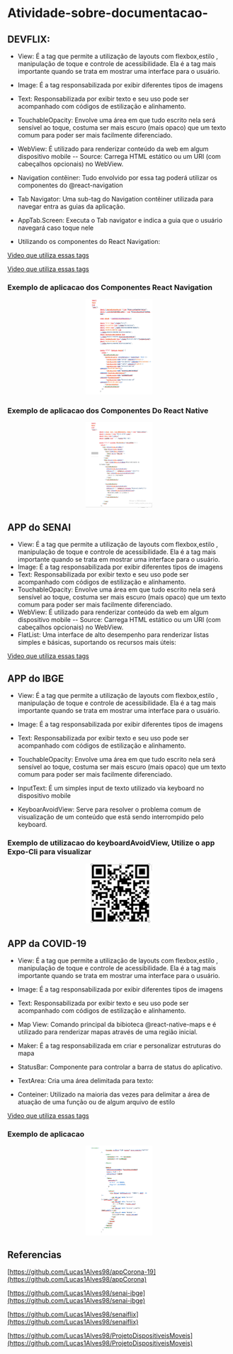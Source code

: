 # Atividade-sobre-documentacao-



## DEVFLIX:

- View: É a tag que permite a utilização de layouts com flexbox,estilo , manipulação de toque e controle de acessibilidade. Ela é a tag mais importante quando se trata em mostrar uma interface para o usuário.
- Image: É a tag responsabilizada por exibir diferentes tipos de imagens
- Text: Responsabilizada por exibir texto e seu uso pode ser acompanhado com códigos de estilização e alinhamento.
- TouchableOpacity: Envolve uma área em que tudo escrito nela será sensível ao toque, costuma ser mais escuro (mais opaco) que um texto comum para poder ser mais facilmente diferenciado.
-	WebView: É utilizado para renderizar conteúdo da web em algum dispositivo mobile 
--	    Source: Carrega HTML estático ou um URI (com cabeçalhos opcionais) no WebView.

- Navigation contêiner: Tudo envolvido por essa tag poderá utilizar os componentes do @react-navigation
- Tab Navigator: Uma sub-tag do Navigation contêiner utilizada para navegar entra as guias da aplicação.
- AppTab.Screen: Executa o Tab navigator e indica a guia que o usuário navegará caso toque nele
- Utilizando os componentes do React Navigation:

[Video que utiliza essas tags](https://www.youtube.com/watch?v=XcU9GEUZTQA)

[Video que utiliza essas tags](https://www.youtube.com/watch?v=WVdRjMycfpo)

### Exemplo de aplicacao dos Componentes React Navigation

<p align="center">
   <img src="./.github/Captura 2.PNG" width="150"/>
</p>

### Exemplo de aplicacao dos Componentes Do React Native

<p align="center">
   <img src="./.github/Captura 3.PNG" width="150"/>
</p>

## APP do SENAI


- View: É a tag que permite a utilização de layouts com flexbox,estilo , manipulação de toque e controle de acessibilidade. Ela é a tag mais importante quando se trata em mostrar uma interface para o usuário.
- Image: É a tag responsabilizada por exibir diferentes tipos de imagens
- Text: Responsabilizada por exibir texto e seu uso pode ser acompanhado com códigos de estilização e alinhamento.
- TouchableOpacity: Envolve uma área em que tudo escrito nela será sensível ao toque, costuma ser mais escuro (mais opaco) que um texto comum para poder ser mais facilmente diferenciado.
- WebView: É utilizado para renderizar conteúdo da web em algum dispositivo mobile 
--  Source: Carrega HTML estático ou um URI (com cabeçalhos opcionais) no WebView.
- FlatList: Uma interface de alto desempenho para renderizar listas simples e básicas, suportando os recursos mais úteis:

[Video que utiliza essas tags](https://www.youtube.com/watch?v=76jwD8xhH6M)

## APP do IBGE
- View: É a tag que permite a utilização de layouts com flexbox,estilo , manipulação de toque e controle de acessibilidade. Ela é a tag mais importante quando se trata em mostrar uma interface para o usuário.
- Image: É a tag responsabilizada por exibir diferentes tipos de imagens
- Text: Responsabilizada por exibir texto e seu uso pode ser acompanhado com códigos de estilização e alinhamento.
- TouchableOpacity: Envolve uma área em que tudo escrito nela será sensível ao toque, costuma ser mais escuro (mais opaco) que um texto comum para poder ser mais facilmente diferenciado.

- InputText: É um simples input de texto utilizado via keyboard no dispositivo mobile
- KeyboarAvoidView: Serve para resolver o problema comum de visualização de um conteúdo que está sendo interrompido pelo keyboard. 

### Exemplo de utilizacao do keyboardAvoidView, Utilize o app Expo-Cli para visualizar
<p align="center">
   <img src="./.github/Qr code.PNG" width="150"/>
</p>



## APP da COVID-19
- View: É a tag que permite a utilização de layouts com flexbox,estilo , manipulação de toque e controle de acessibilidade. Ela é a tag mais importante quando se trata em mostrar uma interface para o usuário.
- Image: É a tag responsabilizada por exibir diferentes tipos de imagens
- Text: Responsabilizada por exibir texto e seu uso pode ser acompanhado com códigos de estilização e alinhamento.

- Map View: Comando principal da bibioteca @react-native-maps e é utilizado para renderizar mapas através de uma região inicial.
- Maker: É a tag responsabilizada em criar e personalizar estruturas do mapa
- StatusBar: Componente para controlar a barra de status do aplicativo.
- TextArea: Cria uma área delimitada para texto:
- Conteiner: Utilizado na maioria das vezes para delimitar a área de atuação de uma função ou de algum arquivo de estilo

[Video que utiliza essas tags](https://www.youtube.com/watch?v=XcU9GEUZTQA)

### Exemplo de aplicacao 
<p align="center">
   <img src="./.github/Captura 1.PNG" width="150"/>
</p>



## Referencias

[https://github.com/Lucas1Alves98/appCorona-19](https://github.com/Lucas1Alves98/appCorona)

[https://github.com/Lucas1Alves98/senai-ibge](https://github.com/Lucas1Alves98/senai-ibge)

[https://github.com/Lucas1Alves98/senaiflix](https://github.com/Lucas1Alves98/senaiflix)

[https://github.com/Lucas1Alves98/ProjetoDispositiveisMoveis](https://github.com/Lucas1Alves98/ProjetoDispositiveisMoveis)

